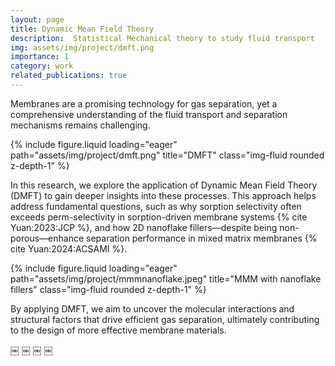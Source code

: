 ```yaml
---
layout: page
title: Dynamic Mean Field Theory
description:  Statistical Mechanical theory to study fluid transport
img: assets/img/project/dmft.png
importance: 1
category: work
related_publications: true
---
```


Membranes are a promising technology for gas separation, yet a comprehensive understanding of the fluid transport and separation mechanisms remains challenging. 

{% include figure.liquid loading="eager" path="assets/img/project/dmft.png" title="DMFT" class="img-fluid rounded z-depth-1" %}


In this research, we explore the application of Dynamic Mean Field Theory (DMFT) to gain deeper insights into these processes.
This approach helps address fundamental questions, such as why sorption selectivity often exceeds perm-selectivity in sorption-driven membrane systems {% cite Yuan:2023:JCP %}, and how 2D nanoflake fillers—despite being non-porous—enhance separation performance in mixed matrix membranes {% cite Yuan:2024:ACSAMI %}.

{% include figure.liquid loading="eager" path="assets/img/project/mmmnanoflake.jpeg" title="MMM with nanoflake fillers" class="img-fluid rounded z-depth-1" %}


By applying DMFT, we aim to uncover the molecular interactions and structural factors that drive efficient gas separation, ultimately contributing to the design of more effective membrane materials.

￼
￼
￼
￼


